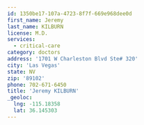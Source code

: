 ```yaml
---
id: 1350be17-107a-4723-8f7f-669e968dee0d
first_name: Jeremy
last_name: KILBURN
license: M.D.
services:
  - critical-care
category: doctors
address: '1701 W Charleston Blvd Ste# 320'
city: 'Las Vegas'
state: NV
zip: '89102'
phone: 702-671-6450
title: 'Jeremy KILBURN'
_geoloc:
  lng: -115.18358
  lat: 36.145303
---
```

